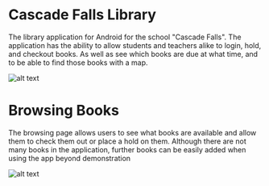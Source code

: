 # Cascade Falls Library
The library application for Android for the school "Cascade Falls". The application has the ability to allow students and teachers alike to login, hold, and checkout books. As well as see which books are due at what time, and to be able to find those books with a map.

![alt text](https://cdn.discordapp.com/attachments/380444132989992963/408091124389904394/Screenshot_20180130-214602.png)

# Browsing Books
The browsing page allows users to see what books are available and allow them to check them out or place a hold on them. Although there are not many books in the application, further books can be easily added when using the app beyond demonstration

![alt text](https://cdn.discordapp.com/attachments/380444132989992963/408091124389904394/Screenshot_20180130-214602.png)

